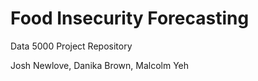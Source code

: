 # Food Insecurity Forecasting

Data 5000 Project Repository

Josh Newlove, Danika Brown, Malcolm Yeh